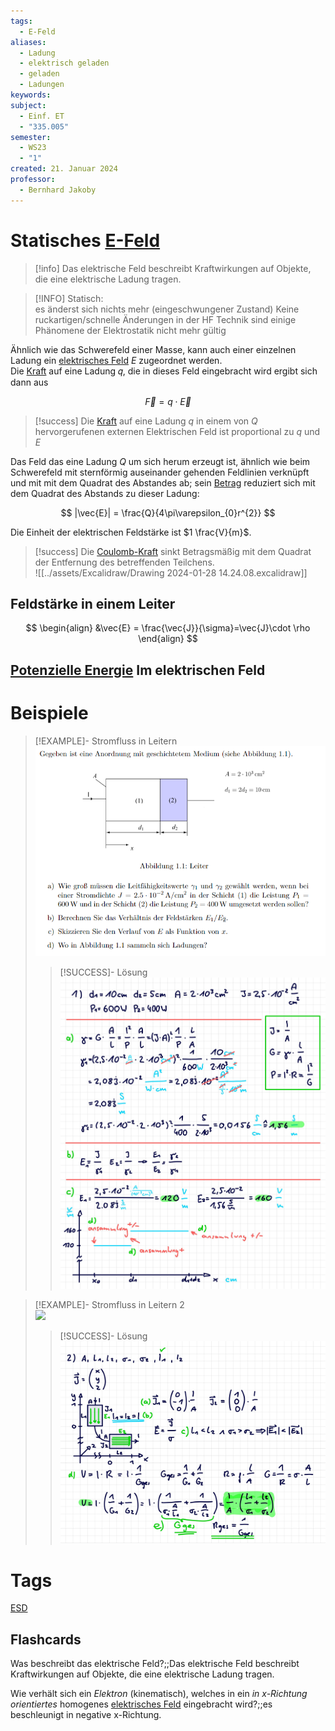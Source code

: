 ```yaml
---
tags:
  - E-Feld
aliases:
  - Ladung
  - elektrisch geladen
  - geladen
  - Ladungen
keywords: 
subject:
  - Einf. ET
  - "335.005"
semester:
  - WS23
  - "1"
created: 21. Januar 2024
professor:
  - Bernhard Jakoby
---
```

 

# Statisches [E-Feld](Elektrisches%20Feld.md)

> [!info] Das elektrische Feld beschreibt Kraftwirkungen auf Objekte, die eine elektrische Ladung tragen.

> [!INFO] Statisch:  
> es änderst sich nichts mehr (eingeschwungener Zustand)
> Keine ruckartigen/schnelle Änderungen
> in der HF Technik sind einige Phänomene der Elektrostatik nicht mehr gültig

Ähnlich wie das Schwerefeld einer Masse, kann auch einer einzelnen Ladung ein [elektrisches Feld](Elektrisches%20Feld.md) $E$ zugeordnet werden.  
Die [Kraft](../Physik/Newtonsche%20Axiome.md) auf eine Ladung 𝑞, die in dieses Feld eingebracht wird ergibt sich dann aus

$$\vec{F}=q\cdot \vec{E}$$

> [!success] Die [Kraft](../Physik/Newtonsche%20Axiome.md) auf eine Ladung $q$ in einem von $Q$ hervorgerufenen externen Elektrischen Feld ist proportional zu $q$ und $E$  

Das Feld das eine Ladung $Q$ um sich herum erzeugt ist, ähnlich wie beim Schwerefeld mit sternförmig auseinander gehenden Feldlinien verknüpft und mit mit dem Quadrat des Abstandes ab; sein [Betrag](../Mathematik/Betrag.md) reduziert sich mit dem Quadrat des Abstands zu dieser Ladung:

$$
|\vec{E}| = \frac{Q}{4\pi\varepsilon_{0}r^{2}}
$$

Die Einheit der elektrischen Feldstärke ist $1 \frac{V}{m}$.

> [!success] Die [Coulomb-Kraft](Elektrische%20Kraft.md) sinkt Betragsmäßig mit dem Quadrat der Entfernung des betreffenden Teilchens.  
> ![[../assets/Excalidraw/Drawing 2024-01-28 14.24.08.excalidraw]]

## Feldstärke in einem Leiter

$$
\begin{align}
&\vec{E} = \frac{\vec{J}}{\sigma}=\vec{J}\cdot \rho
\end{align}
$$

## [Potenzielle Energie](../Physik/potenzielle%20Energie.md) Im elektrischen Feld

# Beispiele

> [!EXAMPLE]- Stromfluss in Leitern  
> ![](assets/AufgabeLeitfaehigkeit.png)
>
> > [!SUCCESS]- Lösung  
> > ![](assets/UE01_k12136610-1.jpg)

> [!EXAMPLE]- Stromfluss in Leitern 2  
> ![](assets/AufgabeLeitfähigkeit2.png)
>
> > [!SUCCESS]- Lösung  
> > ![](assets/UE01_k12136610-2.jpg)

# Tags

[ESD](../Hardwareentwicklung/ESD.md)

## Flashcards

Was beschreibt das elektrische Feld?;;Das elektrische Feld beschreibt Kraftwirkungen auf Objekte, die eine elektrische Ladung tragen.
<!--SR:!2024-02-29,1,230-->
Wie verhält sich ein *Elektron* (kinematisch), welches in ein *in x-Richtung orientiertes* homogenes [elektrisches Feld](Elektrisches%20Feld.md) eingebracht wird?;;es beschleunigt in negative x-Richtung.
<!--SR:!2024-03-02,3,250-->